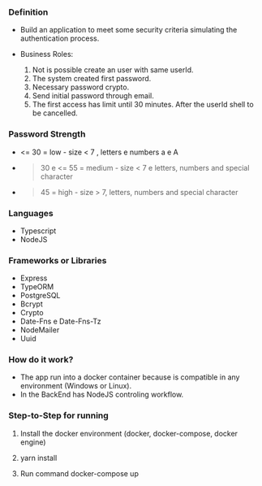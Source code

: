 ### Definition

- Build an application to meet some security criteria simulating the authentication process.

- Business Roles:

  1. Not is possible create an user with same userId.
  2. The system created first password.
  3. Necessary password crypto.
  4. Send initial password through email.
  5. The first access has limit until 30 minutes. After the userId shell to be cancelled.

### Password Strength

- <= 30 = low - size < 7 , letters e numbers a e A
- > 30 e <= 55 = medium - size < 7 e letters, numbers and special character
- > 45 = high - size > 7, letters, numbers and special character

### Languages

- Typescript
- NodeJS

### Frameworks or Libraries

- Express
- TypeORM
- PostgreSQL
- Bcrypt
- Crypto
- Date-Fns e Date-Fns-Tz
- NodeMailer
- Uuid

### How do it work?

- The app run into a docker container because is compatible in any environment (Windows or Linux).
- In the BackEnd has NodeJS controling workflow.

### Step-to-Step for running

1. Install the docker environment (docker, docker-compose, docker engine)

2. yarn install

3. Run command docker-compose up
